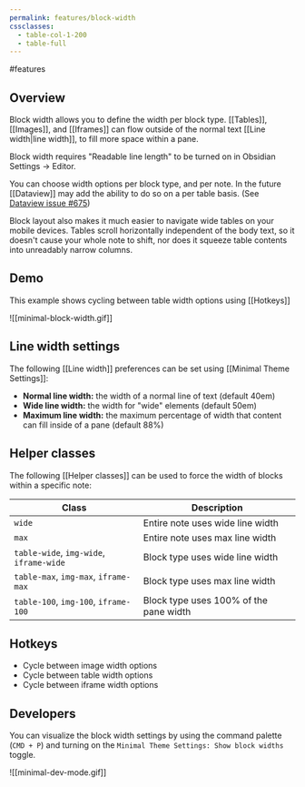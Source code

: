 ```yaml
---
permalink: features/block-width
cssclasses:
  - table-col-1-200
  - table-full
---
```

#features

## Overview

Block width allows you to define the width per block type. [[Tables]], [[Images]], and [[Iframes]] can flow outside of the normal text [[Line width|line width]], to fill more space within a pane. 

Block width requires "Readable line length" to be turned on in Obsidian Settings → Editor.

You can choose width options per block type, and per note. In the future [[Dataview]] may add the ability to do so on a per table basis. (See [Dataview issue #675](https://github.com/blacksmithgu/obsidian-dataview/issues/675))

Block layout also makes it much easier to navigate wide tables on your mobile devices. Tables scroll horizontally independent of the body text, so it doesn't cause your whole note to shift, nor does it squeeze table contents into unreadably narrow columns.

## Demo

This example shows cycling between table width options using [[Hotkeys]]

![[minimal-block-width.gif]]

## Line width settings

The following [[Line width]] preferences can be set using [[Minimal Theme Settings]]:

- **Normal line width:** the width of a normal line of text (default 40em)
- **Wide line width:** the width for "wide" elements (default 50em)
- **Maximum line width:** the maximum percentage of width that content can fill inside of a pane (default 88%)

## Helper classes

The following [[Helper classes]] can be used to force the width of blocks within a specific note:

| Class                                   | Description                            |
| --------------------------------------- | -------------------------------------- |
| `wide`                                  | Entire note uses wide line width       |
| `max`                                   | Entire note uses max line width        |
| `table-wide`, `img-wide`, `iframe-wide` | Block type uses wide line width        |
| `table-max`, `img-max`, `iframe-max`    | Block type uses max line width         |
| `table-100`, `img-100`, `iframe-100`    | Block type uses 100% of the pane width |

## Hotkeys

- Cycle between image width options
- Cycle between table width options
- Cycle between iframe width options

## Developers

You can visualize the block width settings by using the command palette (`CMD + P`) and turning on the `Minimal Theme Settings: Show block widths` toggle.

![[minimal-dev-mode.gif]]